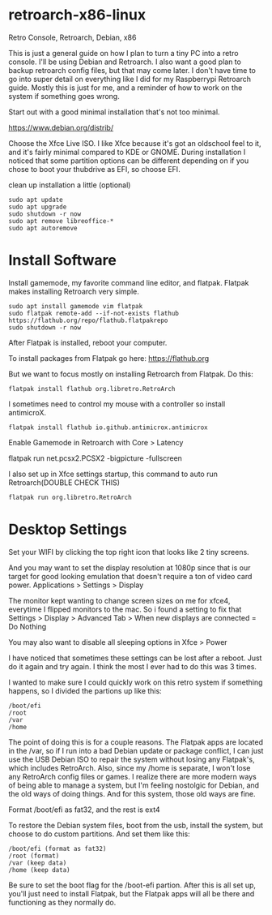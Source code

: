 # retroarch-x86-linux
Retro Console, Retroarch, Debian, x86

This is just a general guide on how I plan to turn a tiny PC into a retro console.  I'll be using Debian and Retroarch.  I also want a good plan to backup retroarch config files, but that may come later.  I don't have time to go into super detail on everything like I did for my Raspberrypi Retroarch guide.  Mostly this is just for me, and a reminder of how to work on the system if something goes wrong.

Start out with a good minimal installation that's not too minimal. 

https://www.debian.org/distrib/

Choose the Xfce Live ISO.  I like Xfce because it's got an oldschool feel to it, and it's fairly minimal compared to KDE or GNOME.  During installation I noticed that some partition options can be different depending on if you chose to boot your thubdrive as EFI, so choose EFI.

clean up installation a little (optional)

```
sudo apt update
sudo apt upgrade
sudo shutdown -r now
sudo apt remove libreoffice-*
sudo apt autoremove
```
# Install Software
Install gamemode, my favorite command line editor, and flatpak.  Flatpak makes installing Retroarch very simple.
```
sudo apt install gamemode vim flatpak
sudo flatpak remote-add --if-not-exists flathub https://flathub.org/repo/flathub.flatpakrepo
sudo shutdown -r now
```

After Flatpak is installed, reboot your computer.

To install packages from Flatpak go here:
https://flathub.org


But we want to focus mostly on installing Retroarch from Flatpak.  Do this:
```
flatpak install flathub org.libretro.RetroArch
```
I sometimes need to control my mouse with a controller so install antimicroX.
```
flatpak install flathub io.github.antimicrox.antimicrox
```
Enable Gamemode in Retroarch with Core > Latency

flatpak run net.pcsx2.PCSX2 -bigpicture -fullscreen

I also set up in Xfce settings startup, this command to auto run Retroarch(DOUBLE CHECK THIS)
```
flatpak run org.libretro.RetroArch
```
# Desktop Settings

Set your WIFI by clicking the top right icon that looks like 2 tiny screens.

And you may want to set the display resolution at 1080p since that is our target for good looking emulation that doesn't require a ton of video card power.
Applications > Settings > Display

The monitor kept wanting to change screen sizes on me for xfce4, everytime I flipped monitors to the mac.  So i found a setting to fix that
Settings > Display > Advanced Tab > When new displays are connected = Do Nothing

You may also want to disable all sleeping options in Xfce > Power


I have noticed that sometimes these settings can be lost after a reboot.  Just do it again and try again.  I think the most I ever had to do this was 3 times.



I wanted to make sure I could quickly work on this retro system if something happens, so I divided the partions up like this:
```
/boot/efi
/root
/var
/home
```

The point of doing this is for a couple reasons.  The Flatpak apps are located in the /var, so if I run into a bad Debian update or package conflict, I can just use the USB Debian ISO to  repair the system without losing any Flatpak's, which includes RetroArch.  Also, since my /home is separate, I won't lose any RetroArch config files or games.  I realize there are more modern ways of being able to manage a system, but I'm feeling nostolgic for Debian, and the old ways of doing things.  And for this system, those old ways are fine.

Format /boot/efi as fat32, and the rest is ext4

To restore the Debian system files, boot from the usb, install the system, but choose to do custom partitions.  And set them like this:
```
/boot/efi (format as fat32)
/root (format)
/var (keep data)
/home (keep data)
```
Be sure to set the boot flag for the /boot-efi partion.  After this is all set up, you'll just need to install Flatpak, but the Flatpak apps will all be there and functioning as they normally do.



